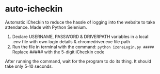 # auto-icheckin
 Automatic iCheckin to reduce the hassle of logging into the website to take attendance.  Made with Python Selenium.

 1. Declare USERNAME, PASSWORD & DRIVERPATH variables in a local .env file with own login details & chromedriver.exe file path
 2. Run the file in terminal with the command:
 ```python izoneLogin.py #####```
 Replace ##### with the 5-digit iCheckIn code

 After running the command, wait for the program to do its thing. It should take only 5-10 seconds.